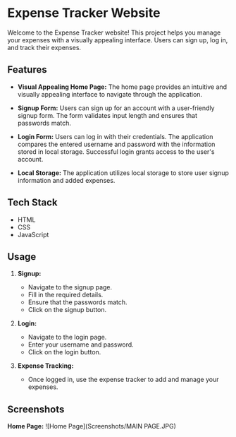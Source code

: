 # Expense Tracker Website

Welcome to the Expense Tracker website! This project helps you manage your expenses with a visually appealing interface. Users can sign up, log in, and track their expenses.

## Features

- **Visual Appealing Home Page:** The home page provides an intuitive and visually appealing interface to navigate through the application.

- **Signup Form:** Users can sign up for an account with a user-friendly signup form. The form validates input length and ensures that passwords match.

- **Login Form:** Users can log in with their credentials. The application compares the entered username and password with the information stored in local storage. Successful login grants access to the user's account.

- **Local Storage:** The application utilizes local storage to store user signup information and added expenses.

## Tech Stack

- HTML
- CSS
- JavaScript

## Usage

1. **Signup:**
   - Navigate to the signup page.
   - Fill in the required details.
   - Ensure that the passwords match.
   - Click on the signup button.

2. **Login:**
   - Navigate to the login page.
   - Enter your username and password.
   - Click on the login button.

3. **Expense Tracking:**
   - Once logged in, use the expense tracker to add and manage your expenses.
  
## Screenshots

**Home Page:**
![Home Page](Screenshots/MAIN PAGE.JPG)

  
